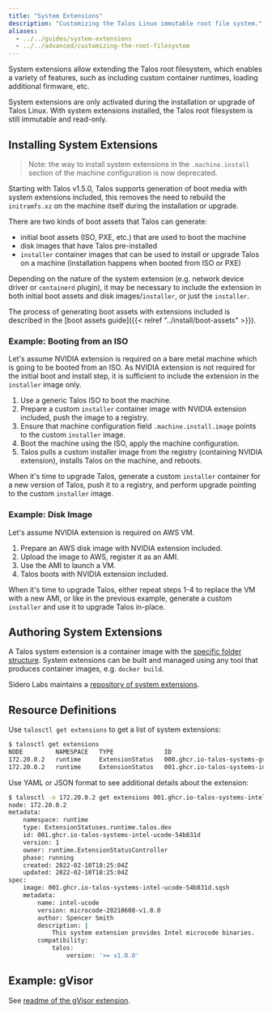 ```yaml
---
title: "System Extensions"
description: "Customizing the Talos Linux immutable root file system."
aliases:
  - ../../guides/system-extensions
  - ../../advanced/customizing-the-root-filesystem
---
```


System extensions allow extending the Talos root filesystem, which enables a variety of features, such as including custom
container runtimes, loading additional firmware, etc.

System extensions are only activated during the installation or upgrade of Talos Linux.
With system extensions installed, the Talos root filesystem is still immutable and read-only.

## Installing System Extensions

> Note: the way to install system extensions in the `.machine.install` section of the machine configuration is now deprecated.

Starting with Talos v1.5.0, Talos supports generation of boot media with system extensions included, this removes the need to rebuild
the `initramfs.xz` on the machine itself during the installation or upgrade.

There are two kinds of boot assets that Talos can generate:

* initial boot assets (ISO, PXE, etc.) that are used to boot the machine
* disk images that have Talos pre-installed
* `installer` container images that can be used to install or upgrade Talos on a machine (installation happens when booted from ISO or PXE)

Depending on the nature of the system extension (e.g. network device driver or `containerd` plugin), it may be necessary to include the extension in
both initial boot assets and disk images/`installer`, or just the `installer`.

The process of generating boot assets with extensions included is described in the [boot assets guide]({{< relref "../install/boot-assets" >}}).

### Example: Booting from an ISO

Let's assume NVIDIA extension is required on a bare metal machine which is going to be booted from an ISO.
As NVIDIA extension is not required for the initial boot and install step, it is sufficient to include the extension in the `installer` image only.

1. Use a generic Talos ISO to boot the machine.
2. Prepare a custom `installer` container image with NVIDIA extension included, push the image to a registry.
3. Ensure that machine configuration field `.machine.install.image` points to the custom `installer` image.
4. Boot the machine using the ISO, apply the machine configuration.
5. Talos pulls a custom installer image from the registry (containing NVIDIA extension), installs Talos on the machine, and reboots.

When it's time to upgrade Talos, generate a custom `installer` container for a new version of Talos, push it to a registry, and perform upgrade
pointing to the custom `installer` image.

### Example: Disk Image

Let's assume NVIDIA extension is required on AWS VM.

1. Prepare an AWS disk image with NVIDIA extension included.
2. Upload the image to AWS, register it as an AMI.
3. Use the AMI to launch a VM.
4. Talos boots with NVIDIA extension included.

When it's time to upgrade Talos, either repeat steps 1-4 to replace the VM with a new AMI, or
like in the previous example, generate a custom `installer` and use it to upgrade Talos in-place.

## Authoring System Extensions

A Talos system extension is a container image with the [specific folder structure](https://github.com/siderolabs/extensions#readme).
System extensions can be built and managed using any tool that produces container images, e.g. `docker build`.

Sidero Labs maintains a [repository of system extensions](https://github.com/siderolabs/extensions).

## Resource Definitions

Use `talosctl get extensions` to get a list of system extensions:

```bash
$ talosctl get extensions
NODE         NAMESPACE   TYPE              ID                                              VERSION   NAME          VERSION
172.20.0.2   runtime     ExtensionStatus   000.ghcr.io-talos-systems-gvisor-54b831d        1         gvisor        20220117.0-v1.0.0
172.20.0.2   runtime     ExtensionStatus   001.ghcr.io-talos-systems-intel-ucode-54b831d   1         intel-ucode   microcode-20210608-v1.0.0
```

Use YAML or JSON format to see additional details about the extension:

```bash
$ talosctl -n 172.20.0.2 get extensions 001.ghcr.io-talos-systems-intel-ucode-54b831d -o yaml
node: 172.20.0.2
metadata:
    namespace: runtime
    type: ExtensionStatuses.runtime.talos.dev
    id: 001.ghcr.io-talos-systems-intel-ucode-54b831d
    version: 1
    owner: runtime.ExtensionStatusController
    phase: running
    created: 2022-02-10T18:25:04Z
    updated: 2022-02-10T18:25:04Z
spec:
    image: 001.ghcr.io-talos-systems-intel-ucode-54b831d.sqsh
    metadata:
        name: intel-ucode
        version: microcode-20210608-v1.0.0
        author: Spencer Smith
        description: |
            This system extension provides Intel microcode binaries.
        compatibility:
            talos:
                version: '>= v1.0.0'
```

## Example: gVisor

See [readme of the gVisor extension](https://github.com/siderolabs/extensions/tree/main/container-runtime/gvisor#readme).
